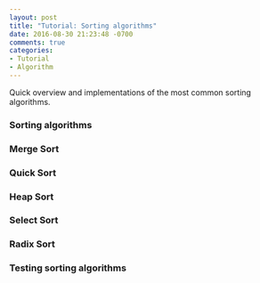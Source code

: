 ```yaml
---
layout: post
title: "Tutorial: Sorting algorithms"
date: 2016-08-30 21:23:48 -0700
comments: true
categories: 
- Tutorial
- Algorithm
---
```


Quick overview and implementations of the most common sorting algorithms.

<!-- more -->

### Sorting algorithms

### Merge Sort

### Quick Sort

### Heap Sort

### Select Sort

### Radix Sort

### Testing sorting algorithms

